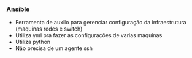 ### Ansible

- Ferramenta de auxilo para gerenciar configuração da infraestrutura (maquinas redes e switch)
- Utiliza yml pra fazer as configurações de varias maquinas 
- Utiliza python
- Não precisa de um agente ssh
